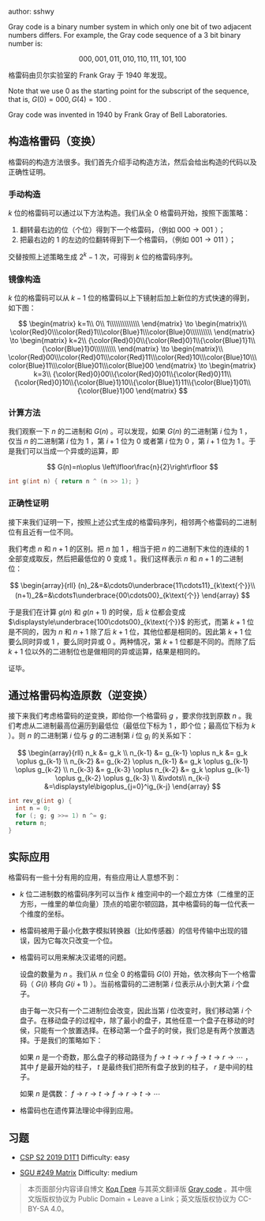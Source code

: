 author: sshwy

Gray code is a binary number system in which only one bit of two adjacent numbers differs. For example, the Gray code sequence of a $3$ bit binary number is:

$$
000,001,011,010,110,111,101,100
$$

格雷码由贝尔实验室的 Frank Gray 于 1940 年发现。

Note that we use $0$ as the starting point for the subscript of the sequence, that is, $G(0)=000,G(4)=100$ .

Gray code was invented in 1940 by Frank Gray of Bell Laboratories.

## 构造格雷码（变换）

格雷码的构造方法很多。我们首先介绍手动构造方法，然后会给出构造的代码以及正确性证明。

### 手动构造

 $k$ 位的格雷码可以通过以下方法构造。我们从全 $0$ 格雷码开始，按照下面策略：

1. 翻转最右边的位（个位）得到下一个格雷码，（例如 $000\to 001$ ）；
2. 把最右边的 $1$ 的左边的位翻转得到下一个格雷码，（例如 $001\to 011$ ）；

交替按照上述策略生成 $2^k-1$ 次，可得到 $k$ 位的格雷码序列。

### 镜像构造

 $k$ 位的格雷码可以从 $k-1$ 位的格雷码以上下镜射后加上新位的方式快速的得到，如下图：

$$
\begin{matrix}
k=1\\
0\\ 1\\\\\\\\\\\\\\
\end{matrix}
\to \begin{matrix}\\
\color{Red}0\\\color{Red}1\\\color{Blue}1\\\color{Blue}0\\\\\\\\\\
\end{matrix}
\to \begin{matrix}
k=2\\
{\color{Red}0}0\\{\color{Red}0}1\\{\color{Blue}1}1\\{\color{Blue}1}0\\\\\\\\\\
\end{matrix}
\to \begin{matrix}\\
\color{Red}00\\\color{Red}01\\\color{Red}11\\\color{Red}10\\\color{Blue}10\\\color{Blue}11\\\color{Blue}01\\\color{Blue}00
\end{matrix}
\to \begin{matrix}
k=3\\
{\color{Red}0}00\\{\color{Red}0}01\\{\color{Red}0}11\\{\color{Red}0}10\\{\color{Blue}1}10\\{\color{Blue}1}11\\{\color{Blue}1}01\\{\color{Blue}1}00
\end{matrix}
$$

### 计算方法

我们观察一下 $n$ 的二进制和 $G(n)$ 。可以发现，如果 $G(n)$ 的二进制第 $i$ 位为 $1$ ，仅当 $n$ 的二进制第 $i$ 位为 $1$ ，第 $i+1$ 位为 $0$ 或者第 $i$ 位为 $0$ ，第 $i+1$ 位为 $1$ 。于是我们可以当成一个异或的运算，即

$$
G(n)=n\oplus \left\lfloor\frac{n}{2}\right\rfloor
$$

```cpp
int g(int n) { return n ^ (n >> 1); }
```

### 正确性证明

接下来我们证明一下，按照上述公式生成的格雷码序列，相邻两个格雷码的二进制位有且近有一位不同。

我们考虑 $n$ 和 $n+1$ 的区别。把 $n$ 加 $1$ ，相当于把 $n$ 的二进制下末位的连续的 $1$ 全部变成取反，然后把最低位的 $0$ 变成 $1$ 。我们这样表示 $n$ 和 $n+1$ 的二进制位：

$$
\begin{array}{rll}
(n)_2&=&\cdots0\underbrace{11\cdots11}_{k\text{个}}\\
(n+1)_2&=&\cdots1\underbrace{00\cdots00}_{k\text{个}}
\end{array}
$$

于是我们在计算 $g(n)$ 和 $g(n+1)$ 的时侯，后 $k$ 位都会变成 $\displaystyle\underbrace{100\cdots00}_{k\text{个}}$ 的形式，而第 $k+1$ 位是不同的，因为 $n$ 和 $n+1$ 除了后 $k+1$ 位，其他位都是相同的。因此第 $k+1$ 位要么同时异或 $1$ ，要么同时异或 $0$ 。两种情况，第 $k+1$ 位都是不同的。而除了后 $k+1$ 位以外的二进制位也是做相同的异或运算，结果是相同的。

证毕。

## 通过格雷码构造原数（逆变换）

接下来我们考虑格雷码的逆变换，即给你一个格雷码 $g$ ，要求你找到原数 $n$ 。我们考虑从二进制最高位遍历到最低位（最低位下标为 $1$ ，即个位；最高位下标为 $k$ ）。则 $n$ 的二进制第 $i$ 位与 $g$ 的二进制第 $i$ 位 $g_i$ 的关系如下：

$$
\begin{array}{rll}
n_k &= g_k \\
n_{k-1} &= g_{k-1} \oplus n_k &= g_k \oplus g_{k-1} \\
n_{k-2} &= g_{k-2} \oplus n_{k-1} &= g_k \oplus g_{k-1} \oplus g_{k-2} \\
n_{k-3} &= g_{k-3} \oplus n_{k-2} &= g_k \oplus g_{k-1} \oplus g_{k-2} \oplus g_{k-3} \\
&\vdots\\
n_{k-i} &=\displaystyle\bigoplus_{j=0}^ig_{k-j}
\end{array}
$$

```cpp
int rev_g(int g) {
  int n = 0;
  for (; g; g >>= 1) n ^= g;
  return n;
}
```

## 实际应用

格雷码有一些十分有用的应用，有些应用让人意想不到：

-  $k$ 位二进制数的格雷码序列可以当作 $k$ 维空间中的一个超立方体（二维里的正方形，一维里的单位向量）顶点的哈密尔顿回路，其中格雷码的每一位代表一个维度的坐标。

- 格雷码被用于最小化数字模拟转换器（比如传感器）的信号传输中出现的错误，因为它每次只改变一个位。

-   格雷码可以用来解决汉诺塔的问题。

    设盘的数量为 $n$ 。我们从 $n$ 位全 $0$ 的格雷码 $G(0)$ 开始，依次移向下一个格雷码（ $G(i)$ 移向 $G(i+1)$ ）。当前格雷码的二进制第 $i$ 位表示从小到大第 $i$ 个盘子。

    由于每一次只有一个二进制位会改变，因此当第 $i$ 位改变时，我们移动第 $i$ 个盘子。在移动盘子的过程中，除了最小的盘子，其他任意一个盘子在移动的时侯，只能有一个放置选择。在移动第一个盘子的时侯，我们总是有两个放置选择。于是我们的策略如下：

    如果 $n$ 是一个奇数，那么盘子的移动路径为 $f\to t\to r\to f\to t\to r\to\cdots$ ，其中 $f$ 是最开始的柱子， $t$ 是最终我们把所有盘子放到的柱子， $r$ 是中间的柱子。

    如果 $n$ 是偶数： $f \to r \to t \to f \to r \to t \to \cdots$ 

- 格雷码也在遗传算法理论中得到应用。

## 习题

-  [CSP S2 2019 D1T1](https://www.luogu.com.cn/problem/P5657) Difficulty: easy

-  [SGU #249 Matrix](http://codeforces.com/problemsets/acmsguru/problem/99999/249) Difficulty: medium

> 本页面部分内容译自博文 [Код Грея](http://e-maxx.ru/algo/gray_code) 与其英文翻译版 [Gray code](https://cp-algorithms.com/algebra/gray-code.html) 。其中俄文版版权协议为 Public Domain + Leave a Link；英文版版权协议为 CC-BY-SA 4.0。
